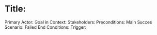 # Title:
Primary Actor:
Goal in Context:
Stakeholders:
Preconditions:
Main Succes Scenario:
Failed End Conditions:
Trigger:
